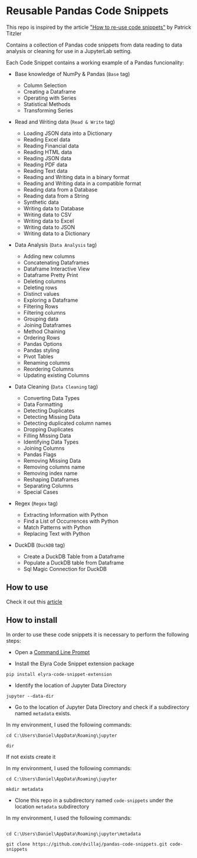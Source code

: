 # Reusable Pandas Code Snippets

This repo is inspired by the article ["How to re-use code snippets"](https://medium.com/ibm-data-ai/how-to-re-use-code-snippets-in-jupyterlab-3e4495fa6e31) by Patrick Titzler

Contains a collection of Pandas code snippets from data reading to data analysis or cleaning for use in a JupyterLab setting.

Each Code Snippet contains a working example of a Pandas funcionality:

- Base knowledge of NumPy & Pandas (`Base` tag) 
    - Column Selection
    - Creating a Dataframe
    - Operating with Series
    - Statistical Methods
    - Transforming Series

- Read and Writing data (`Read & Write` tag)
    - Loading JSON data into a Dictionary
    - Reading Excel data
    - Reading Financial data
    - Reading HTML data
    - Reading JSON data
    - Reading PDF data
    - Reading Text data
    - Reading and Writing data in a binary format
    - Reading and Writing data in a compatible format
    - Reading data from a Database
    - Reading data from a String
    - Synthetic data
    - Writing data to  Database
    - Writing data to CSV
    - Writing data to Excel
    - Writing data to JSON
    - Writing data to a Dictionary

- Data Analysis (`Data Analysis` tag)
    - Adding new columns
    - Concatenating Dataframes
    - Dataframe Interactive View
    - Dataframe Pretty Print
    - Deleting columns
    - Deleting rows
    - Distinct values
    - Exploring a Dataframe
    - Filtering Rows
    - Filtering columns
    - Grouping data
    - Joining Dataframes
    - Method Chaining
    - Ordering Rows
    - Pandas Options
    - Pandas styling
    - Pivot Tables
    - Renaming columns
    - Reordering Columns
    - Updating existing Columns

- Data Cleaning (`Data Cleaning` tag)
    - Converting Data Types
    - Data Formatting
    - Detecting Duplicates
    - Detecting Missing Data
    - Detecting duplicated column names
    - Dropping Duplicates
    - Filling Missing Data
    - Identifying Data Types
    - Joining Columns
    - Pandas Flags
    - Removing Missing Data
    - Removing columns name
    - Removing index name
    - Reshaping Dataframes
    - Separating Columns
    - Special Cases

- Regex (`Regex` tag)
    - Extracting Information with Python
    - Find a List of Occurrences with Python
    - Match Patterns with Python
    - Replacing Text with Python

- DuckDB (`DuckDB` tag)
    - Create a DuckDB Table from a Dataframe
    - Populate a DuckDB table from Dataframe
    - Sql Magic Connection for DuckDB

## How to use

Check it out this [article](https://medium.com/ibm-data-ai/how-to-re-use-code-snippets-in-jupyterlab-3e4495fa6e31)

## How to install

In order to use these code snippets it is necessary to perform the following steps:

- Open a [Command Line Prompt](https://www.lifewire.com/how-to-open-command-prompt-2618089)

- Install the Elyra Code Snippet extension package

```
pip install elyra-code-snippet-extension
```

- Identify the location of Jupyter Data Directory

```
jupyter --data-dir
```

- Go to the location of Jupyter Data Directory and check if a subdirectory named `metadata` exists. 

In my environment, I used the following commands:

```
cd C:\Users\Daniel\AppData\Roaming\jupyter

dir
```

If not exists create it

In my environment, I used the following commands:

```
cd C:\Users\Daniel\AppData\Roaming\jupyter

mkdir metadata
```

- Clone this repo in a subdirectory named `code-snippets` under the location `metadata` subdirectory

In my environment, I used the following commands:

```

cd C:\Users\Daniel\AppData\Roaming\jupyter\metadata

git clone https://github.com/dvillaj/pandas-code-snippets.git code-snippets
```
